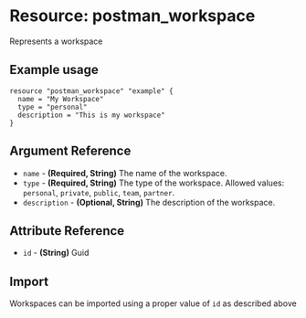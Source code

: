# Resource: postman_workspace
Represents a workspace
## Example usage
```hcl
resource "postman_workspace" "example" {
  name = "My Workspace"
  type = "personal"
  description = "This is my workspace"
}
```
## Argument Reference
* `name` - **(Required, String)** The name of the workspace.
* `type` - **(Required, String)** The type of the workspace.  Allowed values: `personal`, `private`, `public`, `team`, `partner`.
* `description` - **(Optional, String)** The description of the workspace.
## Attribute Reference
* `id` - **(String)** Guid
## Import
Workspaces can be imported using a proper value of `id` as described above
